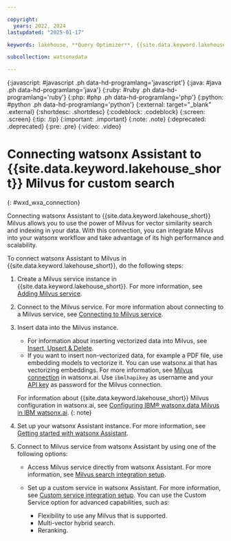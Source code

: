```yaml
---

copyright:
  years: 2022, 2024
lastupdated: "2025-01-17"

keywords: lakehouse, **Query Optimizer**, {{site.data.keyword.lakehouse_short}}

subcollection: watsonxdata

---
```


{:javascript: #javascript .ph data-hd-programlang='javascript'}
{:java: #java .ph data-hd-programlang='java'}
{:ruby: #ruby .ph data-hd-programlang='ruby'}
{:php: #php .ph data-hd-programlang='php'}
{:python: #python .ph data-hd-programlang='python'}
{:external: target="_blank" .external}
{:shortdesc: .shortdesc}
{:codeblock: .codeblock}
{:screen: .screen}
{:tip: .tip}
{:important: .important}
{:note: .note}
{:deprecated: .deprecated}
{:pre: .pre}
{:video: .video}

# Connecting watsonx Assistant to {{site.data.keyword.lakehouse_short}} Milvus for custom search
{: #wxd_wxa_connection}

Connecting watsonx Assistant to {{site.data.keyword.lakehouse_short}} Milvus allows you to use the power of Milvus for vector similarity search and indexing in your data. With this connection, you can integrate Milvus into your watsonx workflow and take advantage of its high performance and scalability.

To connect watsonx Assistant to Milvus in {{site.data.keyword.lakehouse_short}}, do the following steps:

1. Create a Milvus service instance in {{site.data.keyword.lakehouse_short}}. For more information, see [Adding Milvus service](watsonxdata?topic=watsonxdata-adding-milvus-service).
1. Connect to the Milvus service. For more information about connecting to a Milvus service, see [Connecting to Milvus service](watsonxdata?topic=watsonxdata-conn-to-milvus).
1. Insert data into the Milvus instance.
   - For information about inserting vectorized data into Milvus, see [Insert, Upsert & Delete](https://milvus.io/docs/insert-update-delete.md).
   - If you want to insert non-vectorized data, for example a PDF file, use embedding models to vectorize it. You can use watsonx.ai that has vectorizing embeddings. For more information, see [Milvus connection](https://dataplatform.cloud.ibm.com/docs/content/wsj/manage-data/conn-milvus.html?context=wx&audience=wdp) in watsonx.ai. Use `ibmlhapikey` as username and your [API key]({{site.data.keyword.ref-con-presto-serv-link}}#get-ibmapi-key) as password for the Milvus connection.

   For information about {{site.data.keyword.lakehouse_short}} Milvus configuration in watsonx.ai, see [Configuring IBM® watsonx.data Milvus in IBM watsonx.ai](watsonxdata?topic=watsonxdata-wxd_wxai_milvus_conn).
   {: note}

1. Set up your watsonx Assistant instance. For more information, see [Getting started with watsonx Assistant](https://cloud.ibm.com/docs/watson-assistant?topic=watson-assistant-getting-started).
1. Connect to Milvus service from watsonx Assistant by using one of the following options:
   * Access Milvus service directly from watsonx Assistant. For more information, see [Milvus search integration setup](https://cloud.ibm.com/docs/watson-assistant?topic=watson-assistant-search-milvus-add#setup-milvus).
   * Set up a custom service in watsonx Assistant. For more information, see [Custom service integration setup](https://cloud.ibm.com/docs/watson-assistant?topic=watson-assistant-search-customsearch-add#setup-custom-service-server). You can use the Custom 	 Service option for advanced capabilities, such as:

      * Flexibility to use any Milvus that is supported.
      * Multi-vector hybrid search.
      * Reranking.
